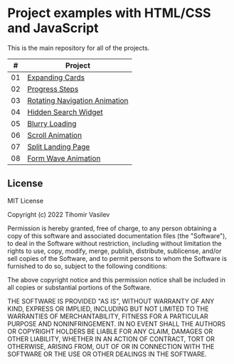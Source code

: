 # Project examples with HTML/CSS and JavaScript

This is the main repository for all of the projects.

|  #  | Project                                                                                                                     |
| :-: | --------------------------------------------------------------------------------------------------------------------------- |
| 01  | [Expanding Cards](https://github.com/tihomirvasilev/Project-examples-with-HTML-CSS-JS/tree/main/Expanding%20Cads)                             |
| 02  | [Progress Steps](https://github.com/tihomirvasilev/Project-examples-with-HTML-CSS-JS/tree/main/Progress%20Steps)                               |
| 03  | [Rotating Navigation Animation](https://github.com/tihomirvasilev/Project-examples-with-HTML-CSS-JS/tree/main/Rotating%20Nav%20Animation)        |
| 04  | [Hidden Search Widget](https://github.com/tihomirvasilev/Project-examples-with-HTML-CSS-JS/tree/main/Hidden%20Search%20Widget)                          |
| 05  | [Blurry Loading](https://github.com/tihomirvasilev/Project-examples-with-HTML-CSS-JS/tree/main/Blurry%20Loading)                               |
| 06  | [Scroll Animation](https://github.com/tihomirvasilev/Project-examples-with-HTML-CSS-JS/tree/main/Scroll%20Animation)                           |
| 07  | [Split Landing Page](https://github.com/tihomirvasilev/Project-examples-with-HTML-CSS-JS/tree/main/Split%20Landing%20Page)                           |
| 08  | [Form Wave Animation](https://github.com/tihomirvasilev/Project-examples-with-HTML-CSS-JS/tree/main/Form%20Wave%20Animation)                           |

## License

MIT License

Copyright (c) 2022 Tihomir Vasilev

Permission is hereby granted, free of charge, to any person obtaining a copy
of this software and associated documentation files (the "Software"), to deal
in the Software without restriction, including without limitation the rights
to use, copy, modify, merge, publish, distribute, sublicense, and/or sell
copies of the Software, and to permit persons to whom the Software is
furnished to do so, subject to the following conditions:

The above copyright notice and this permission notice shall be included in all
copies or substantial portions of the Software.

THE SOFTWARE IS PROVIDED "AS IS", WITHOUT WARRANTY OF ANY KIND, EXPRESS OR
IMPLIED, INCLUDING BUT NOT LIMITED TO THE WARRANTIES OF MERCHANTABILITY,
FITNESS FOR A PARTICULAR PURPOSE AND NONINFRINGEMENT. IN NO EVENT SHALL THE
AUTHORS OR COPYRIGHT HOLDERS BE LIABLE FOR ANY CLAIM, DAMAGES OR OTHER
LIABILITY, WHETHER IN AN ACTION OF CONTRACT, TORT OR OTHERWISE, ARISING FROM,
OUT OF OR IN CONNECTION WITH THE SOFTWARE OR THE USE OR OTHER DEALINGS IN THE
SOFTWARE.
